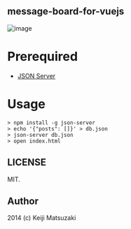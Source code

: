 message-board-for-vuejs
-----------------------

![image](https://cloud.githubusercontent.com/assets/72997/3787544/69d4c080-1a21-11e4-86e9-edf707c50057.gif)

# Prerequired

- [JSON Server](https://github.com/typicode/json-server)

# Usage

```
> npm install -g json-server
> echo '{"posts": []}' > db.json
> json-server db.json
> open index.html
```

LICENSE
-------
MIT.

Author
------
2014 (c) Keiji Matsuzaki
